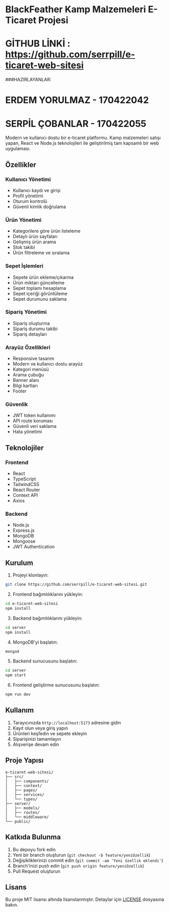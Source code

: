 # BlackFeather Kamp Malzemeleri E-Ticaret Projesi
# GİTHUB LİNKİ : https://github.com/serrpill/e-ticaret-web-sitesi

###HAZIRLAYANLAR:

# ERDEM YORULMAZ - 170422042
# SERPİL ÇOBANLAR - 170422055

Modern ve kullanıcı dostu bir e-ticaret platformu. Kamp malzemeleri satışı yapan, React ve Node.js teknolojileri ile geliştirilmiş tam kapsamlı bir web uygulaması.



## Özellikler

### Kullanıcı Yönetimi
- Kullanıcı kaydı ve girişi
- Profil yönetimi
- Oturum kontrolü
- Güvenli kimlik doğrulama

### Ürün Yönetimi
- Kategorilere göre ürün listeleme
- Detaylı ürün sayfaları
- Gelişmiş ürün arama
- Stok takibi
- Ürün filtreleme ve sıralama

### Sepet İşlemleri
- Sepete ürün ekleme/çıkarma
- Ürün miktarı güncelleme
- Sepet toplamı hesaplama
- Sepet içeriği görüntüleme
- Sepet durumunu saklama

### Sipariş Yönetimi
- Sipariş oluşturma
- Sipariş durumu takibi
- Sipariş detayları

### Arayüz Özellikleri
- Responsive tasarım
- Modern ve kullanıcı dostu arayüz
- Kategori menüsü
- Arama çubuğu
- Banner alanı
- Bilgi kartları
- Footer

### Güvenlik
- JWT token kullanımı
- API route koruması
- Güvenli veri saklama
- Hata yönetimi

## Teknolojiler

### Frontend
- React
- TypeScript
- TailwindCSS
- React Router
- Context API
- Axios

### Backend
- Node.js
- Express.js
- MongoDB
- Mongoose
- JWT Authentication

## Kurulum

1. Projeyi klonlayın:
```bash
git clone https://github.com/serrpill/e-ticaret-web-sitesi.git
```

2. Frontend bağımlılıklarını yükleyin:
```bash
cd e-ticaret-web-sitesi
npm install
```

3. Backend bağımlılıklarını yükleyin:
```bash
cd server
npm install
```

4. MongoDB'yi başlatın:
```bash
mongod
```

5. Backend sunucusunu başlatın:
```bash
cd server
npm start
```

6. Frontend geliştirme sunucusunu başlatın:
```bash
npm run dev
```

## Kullanım

1. Tarayıcınızda `http://localhost:5173` adresine gidin
2. Kayıt olun veya giriş yapın
3. Ürünleri keşfedin ve sepete ekleyin
4. Siparişinizi tamamlayın
5. Alışverişe devam edin

## Proje Yapısı

```
e-ticaret-web-sitesi/
├── src/
│   ├── components/
│   ├── context/
│   ├── pages/
│   ├── services/
│   └── types/
├── server/
│   ├── models/
│   ├── routes/
│   └── middleware/
└── public/
```

## Katkıda Bulunma

1. Bu depoyu fork edin
2. Yeni bir branch oluşturun (`git checkout -b feature/yeniOzellik`)
3. Değişikliklerinizi commit edin (`git commit -am 'Yeni özellik eklendi'`)
4. Branch'inizi push edin (`git push origin feature/yeniOzellik`)
5. Pull Request oluşturun

## Lisans

Bu proje MIT lisansı altında lisanslanmıştır. Detaylar için [LICENSE](LICENSE) dosyasına bakın.
